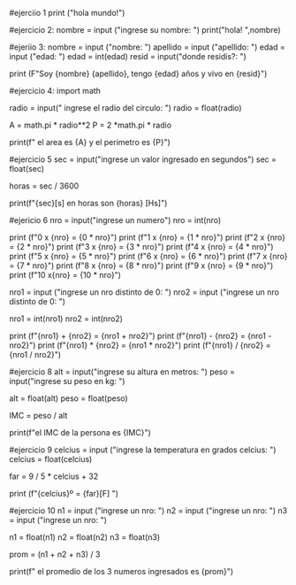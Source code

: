 
#ejerciio 1
print ("hola mundo!")


#ejercicio 2:
nombre = input ("ingrese su nombre: ")
print("hola! ",nombre)

#ejeriio 3:
nombre = input ("nombre: ")
apellido = input ("apellido: ")
edad = input ("edad: ")
edad = int(edad)
resid = input("donde residis?: ")

print (F"Soy {nombre} {apellido}, tengo {edad} años y vivo en {resid}")

#ejercicio 4:
import math

radio = input(" ingrese el radio del circulo: ")
radio = float(radio)

A = math.pi * radio**2
P = 2 *math.pi * radio

print(f" el area es {A} y el perimetro es {P}")

#ejercicio 5
sec = input("ingrese un valor ingresado en segundos")
sec = float(sec)

horas = sec / 3600

print(f"{sec}[s] en horas son {horas} [Hs]")

#ejericio 6
nro = input("ingrese un numero")
nro = int(nro)

print (f"0 x {nro} = {0 * nro}")
print (f"1 x {nro} = {1 * nro}")
print (f"2 x {nro} = {2 * nro}")
print (f"3 x {nro} = {3 * nro}")
print (f"4 x {nro} = {4 * nro}")
print (f"5 x {nro} = {5 * nro}")
print (f"6 x {nro} = {6 * nro}")
print (f"7 x {nro} = {7 * nro}")
print (f"8 x {nro} = {8 * nro}")
print (f"9 x {nro} = {9 * nro}")
print (f"10 x{nro} = {10 * nro}")


nro1 = input ("ingrese un nro distinto de 0: ")
nro2 = input ("ingrese un nro distinto de 0: ")

nro1 = int(nro1)
nro2 = int(nro2)

print (f"{nro1} + {nro2} = {nro1 + nro2}")
print (f"{nro1} - {nro2} = {nro1 - nro2}")
print (f"{nro1} * {nro2} = {nro1 * nro2}")
print (f"{nro1} / {nro2} = {nro1 / nro2}")


#ejercicio 8
alt = input("ingrese su altura en metros: ")
peso = input("ingrese su peso en kg: ")

alt = float(alt)
peso = float(peso)

IMC = peso / alt

print(f"el IMC de la persona es {IMC}")


#ejercicio 9
celcius = input ("ingrese la temperatura en grados celcius: ")
celcius = float(celcius)

far = 9 / 5 * celcius + 32

print (f"{celcius}º = {far}[F] ")


#ejercicio 10
n1 = input ("ingrese un nro: ")
n2 = input ("ingrese un nro: ")
n3 = input ("ingrese un nro: ")

n1 = float(n1)
n2 = float(n2)
n3 = float(n3)

prom = (n1 + n2 + n3) / 3

print(f" el promedio de los 3 numeros ingresados es {prom}")
